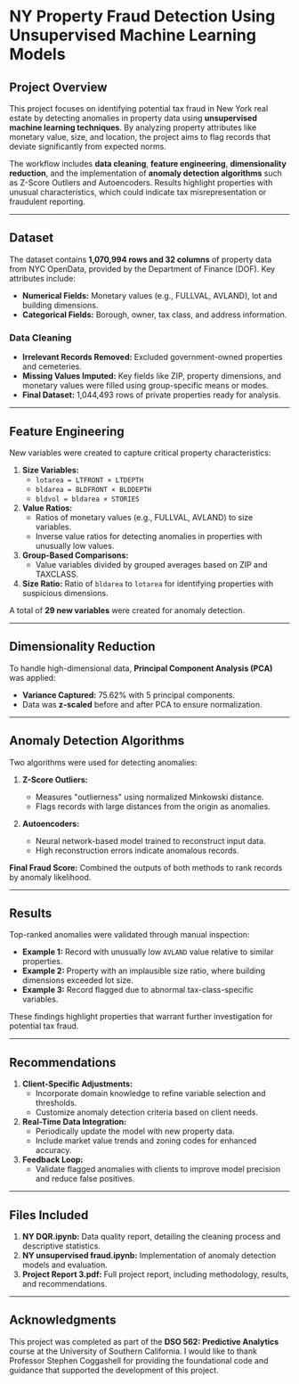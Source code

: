 # NY Property Fraud Detection Using Unsupervised Machine Learning Models

## Project Overview
This project focuses on identifying potential tax fraud in New York real estate by detecting anomalies in property data using **unsupervised machine learning techniques**. By analyzing property attributes like monetary value, size, and location, the project aims to flag records that deviate significantly from expected norms. 

The workflow includes **data cleaning**, **feature engineering**, **dimensionality reduction**, and the implementation of **anomaly detection algorithms** such as Z-Score Outliers and Autoencoders. Results highlight properties with unusual characteristics, which could indicate tax misrepresentation or fraudulent reporting.

---

## Dataset
The dataset contains **1,070,994 rows and 32 columns** of property data from NYC OpenData, provided by the Department of Finance (DOF). Key attributes include:
- **Numerical Fields:** Monetary values (e.g., FULLVAL, AVLAND), lot and building dimensions.
- **Categorical Fields:** Borough, owner, tax class, and address information.

### Data Cleaning
- **Irrelevant Records Removed:** Excluded government-owned properties and cemeteries.
- **Missing Values Imputed:** Key fields like ZIP, property dimensions, and monetary values were filled using group-specific means or modes.
- **Final Dataset:** 1,044,493 rows of private properties ready for analysis.

---

## Feature Engineering
New variables were created to capture critical property characteristics:
1. **Size Variables:**
   - `lotarea = LTFRONT × LTDEPTH`
   - `bldarea = BLDFRONT × BLDDEPTH`
   - `bldvol = bldarea × STORIES`
2. **Value Ratios:**
   - Ratios of monetary values (e.g., FULLVAL, AVLAND) to size variables.
   - Inverse value ratios for detecting anomalies in properties with unusually low values.
3. **Group-Based Comparisons:**
   - Value variables divided by grouped averages based on ZIP and TAXCLASS.
4. **Size Ratio:** Ratio of `bldarea` to `lotarea` for identifying properties with suspicious dimensions.

A total of **29 new variables** were created for anomaly detection.

---

## Dimensionality Reduction
To handle high-dimensional data, **Principal Component Analysis (PCA)** was applied:
- **Variance Captured:** 75.62% with 5 principal components.
- Data was **z-scaled** before and after PCA to ensure normalization.

---

## Anomaly Detection Algorithms
Two algorithms were used for detecting anomalies:
1. **Z-Score Outliers:**
   - Measures "outlierness" using normalized Minkowski distance.
   - Flags records with large distances from the origin as anomalies.

2. **Autoencoders:**
   - Neural network-based model trained to reconstruct input data.
   - High reconstruction errors indicate anomalous records.

**Final Fraud Score:** Combined the outputs of both methods to rank records by anomaly likelihood.

---

## Results
Top-ranked anomalies were validated through manual inspection:
- **Example 1:** Record with unusually low `AVLAND` value relative to similar properties.
- **Example 2:** Property with an implausible size ratio, where building dimensions exceeded lot size.
- **Example 3:** Record flagged due to abnormal tax-class-specific variables.

These findings highlight properties that warrant further investigation for potential tax fraud.

---

## Recommendations
1. **Client-Specific Adjustments:**
   - Incorporate domain knowledge to refine variable selection and thresholds.
   - Customize anomaly detection criteria based on client needs.
2. **Real-Time Data Integration:**
   - Periodically update the model with new property data.
   - Include market value trends and zoning codes for enhanced accuracy.
3. **Feedback Loop:** 
   - Validate flagged anomalies with clients to improve model precision and reduce false positives.

---

## Files Included
1. **NY DQR.ipynb:** Data quality report, detailing the cleaning process and descriptive statistics.
2. **NY unsupervised fraud.ipynb:** Implementation of anomaly detection models and evaluation.
3. **Project Report 3.pdf:** Full project report, including methodology, results, and recommendations.

---

## Acknowledgments
This project was completed as part of the **DSO 562: Predictive Analytics** course at the University of Southern California. I would like to thank Professor Stephen Coggashell for providing the foundational code and guidance that supported the development of this project. 
